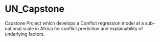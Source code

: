 # UN_Capstone
Capstone Project which develops a Conflict regression model at a sub-national scale in Africa for conflict prediction and explainability of underlying factors.
